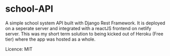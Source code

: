 # school-API
A simple school system API built with Django Rest Framework. It is deployed on a seperate server and integrated with a reactJS frontend on netlify server.
This was my short term solution to being kicked out of Heroku (Free tier) where the app was hosted as a whole.

Licence: MIT
